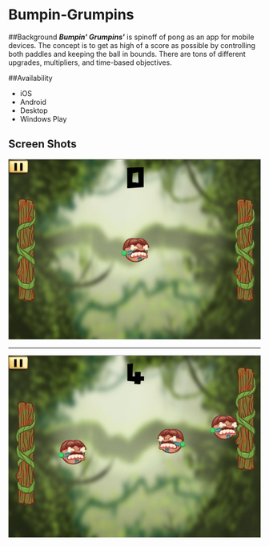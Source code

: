 # Bumpin-Grumpins

##Background
***Bumpin' Grumpins'*** is spinoff of pong as an app for mobile devices. The concept is to get as high of a score as possible by controlling both paddles and keeping the ball in bounds. There are tons of different upgrades, multipliers, and time-based objectives.

##Availability
- iOS
- Android
- Desktop
- Windows Play

## Screen Shots
![In Game](https://github.com/Compiler/Bumpin-Grumpins/blob/master/PongGame/Assets/Screenshots/ingame.PNG)

---

![Triple](https://github.com/Compiler/Bumpin-Grumpins/blob/master/PongGame/Assets/Screenshots/trple.PNG)
